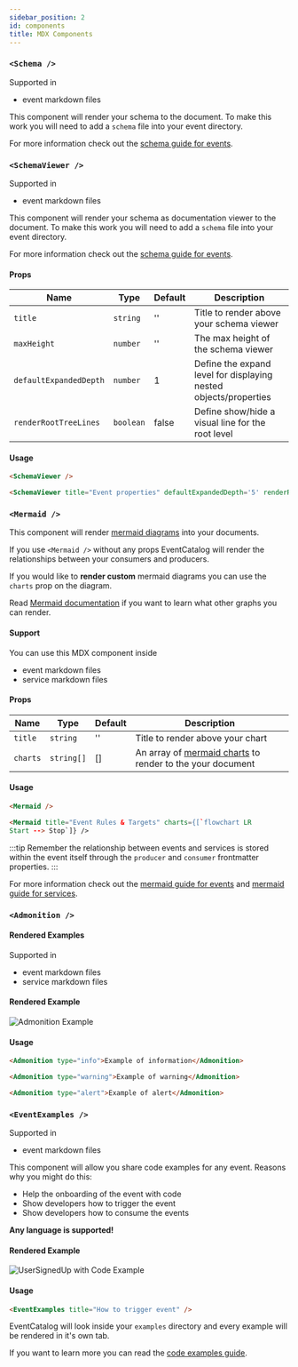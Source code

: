 ```yaml
---
sidebar_position: 2
id: components
title: MDX Components
---  
```


### `<Schema />`

Supported in 
- event markdown files

This component will render your schema to the document. To make this work you will need to add a `schema` file into your event directory.

For more information check out the [schema guide for events](/docs/events/adding-schemas).

### `<SchemaViewer />`

Supported in
- event markdown files

This component will render your schema as documentation viewer to the document. To make this work you will need to add a `schema` file into your event directory.

For more information check out the [schema guide for events](/docs/events/adding-schemas).

#### Props

<APITable>

| Name | Type | Default | Description |
| --- | --- | --- | --- |
| `title` | `string` | '' | Title to render above your schema viewer |
| `maxHeight` | `number` | '' | The max height of the schema viewer |
| `defaultExpandedDepth` | `number` | 1 | Define the expand level for displaying nested objects/properties |
| `renderRootTreeLines` | `boolean` | false | Define show/hide a visual line for the root level |
</APITable>

#### Usage

```md title="Render the default schema viewer for your event"
<SchemaViewer />
```

```md title="Render the schema viewer, with a custom title, expanded the depth of the properties to level 5 and showing the root tree lines"
<SchemaViewer title="Event properties" defaultExpandedDepth='5' renderRootTreeLines maxHeight="500" />
```

### `<Mermaid />`


This component will render [mermaid diagrams](https://mermaid-js.github.io/mermaid/#/) into your documents.

If you use `<Mermaid />` without any props EventCatalog will render the relationships between your consumers and producers.

If you would like to **render custom** mermaid diagrams you can use the `charts` prop on the diagram.

Read [Mermaid documentation](https://mermaid-js.github.io/mermaid/#/) if you want to learn what other graphs you can render.

#### Support

You can use this MDX component inside
- event markdown files
- service markdown files

#### Props 

<APITable>

| Name | Type | Default | Description |
| --- | --- | --- | --- |
| `title` | `string` | '' | Title to render above your chart |
| `charts` | `string[]` | [] | An array of [mermaid charts](https://mermaid-js.github.io/mermaid/#/) to render to the your document |

</APITable>

#### Usage

```md title="Render the default graphs for your events and services"
<Mermaid />
```

```md title="Render any Mermaid Graph"
<Mermaid title="Event Rules & Targets" charts={[`flowchart LR 
Start --> Stop`]} />
```

:::tip
Remember the relationship between events and services is stored within the event itself through the `producer` and `consumer` frontmatter properties.
:::

For more information check out the [mermaid guide for events](/docs/events/consumers-and-producers) and [mermaid guide for services](/docs/services/producers-consumers).

### `<Admonition />`

#### Rendered Examples

Supported in 
- event markdown files
- service markdown files

#### Rendered Example 
![Admonition Example](/img/guides/mdx/admonition-examples.png)

#### Usage

```md title=Info example
<Admonition type="info">Example of information</Admonition>
```

```md title=Warning example
<Admonition type="warning">Example of warning</Admonition>
```

```md title=Alert example
<Admonition type="alert">Example of alert</Admonition>
```


### `<EventExamples />`

Supported in 
- event markdown files

This component will allow you share code examples for any event. Reasons why you might do this:

- Help the onboarding of the event with code
- Show developers how to trigger the event
- Show developers how to consume the events

**Any language is supported!**

#### Rendered Example 
![UserSignedUp with Code Example](/img/guides/events/UserSignedUpExampleWithExamples.png)


#### Usage

```md title=EventExamples Component
<EventExamples title="How to trigger event" />
```

EventCatalog will look inside your `examples` directory and every example will be rendered in it's own  tab.

If you want to learn more you can read the [code examples guide](/docs/events/adding-examples).

